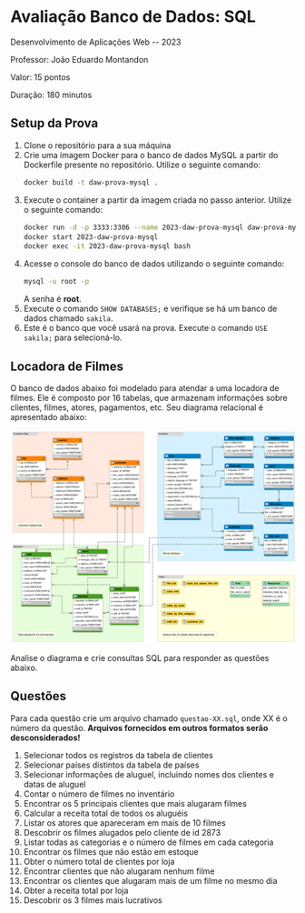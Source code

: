 # Avaliação Banco de Dados: SQL

Desenvolvimento de Aplicações Web -- 2023

Professor: João Eduardo Montandon

Valor: 15 pontos

Duração: 180 minutos

## Setup da Prova

1. Clone o repositório para a sua máquina
1. Crie uma imagem Docker para o banco de dados MySQL a partir do Dockerfile presente no repositório.
Utilize o seguinte comando:
    ```bash
    docker build -t daw-prova-mysql .
    ```
1. Execute o container a partir da imagem criada no passo anterior. Utilize o seguinte comando:
    ```bash
    docker run -d -p 3333:3306 --name 2023-daw-prova-mysql daw-prova-mysql
    docker start 2023-daw-prova-mysql
    docker exec -it 2023-daw-prova-mysql bash
    ```
1. Acesse o console do banco de dados utilizando o seguinte comando:
    ```bash
    mysql -u root -p
    ```
    A senha é **root**.
1. Execute o comando `SHOW DATABASES;` e verifique se há um banco de dados chamado `sakila`.
1. Este é o banco que você usará na prova. Execute o comando `USE sakila;` para selecioná-lo.


## Locadora de Filmes

O banco de dados abaixo foi modelado para atendar a uma locadora de filmes. 
Ele é composto por 16 tabelas, que armazenam informações sobre clientes, filmes, atores, pagamentos, etc.
Seu diagrama relacional é apresentado abaixo:

<img src="images/schema.png" alt="" />

Analise o diagrama e crie consultas SQL para responder as questões abaixo.

## Questões 

Para cada questão crie um arquivo chamado `questao-XX.sql`, onde XX é o número da questão.
**Arquivos fornecidos em outros formatos serão desconsiderados!**

1. Selecionar todos os registros da tabela de clientes
1. Selecionar países distintos da tabela de países
1. Selecionar informações de aluguel, incluindo nomes dos clientes e datas de aluguel
1. Contar o número de filmes no inventário
1. Encontrar os 5 principais clientes que mais alugaram filmes
1. Calcular a receita total de todos os aluguéis
1. Listar os atores que apareceram em mais de 10 filmes
1. Descobrir os filmes alugados pelo cliente de id 2873
1. Listar todas as categorias e o número de filmes em cada categoria
1. Encontrar os filmes que não estão em estoque
1. Obter o número total de clientes por loja
1. Encontrar clientes que não alugaram nenhum filme
1. Encontrar os clientes que alugaram mais de um filme no mesmo dia
1. Obter a receita total por loja
1. Descobrir os 3 filmes mais lucrativos
